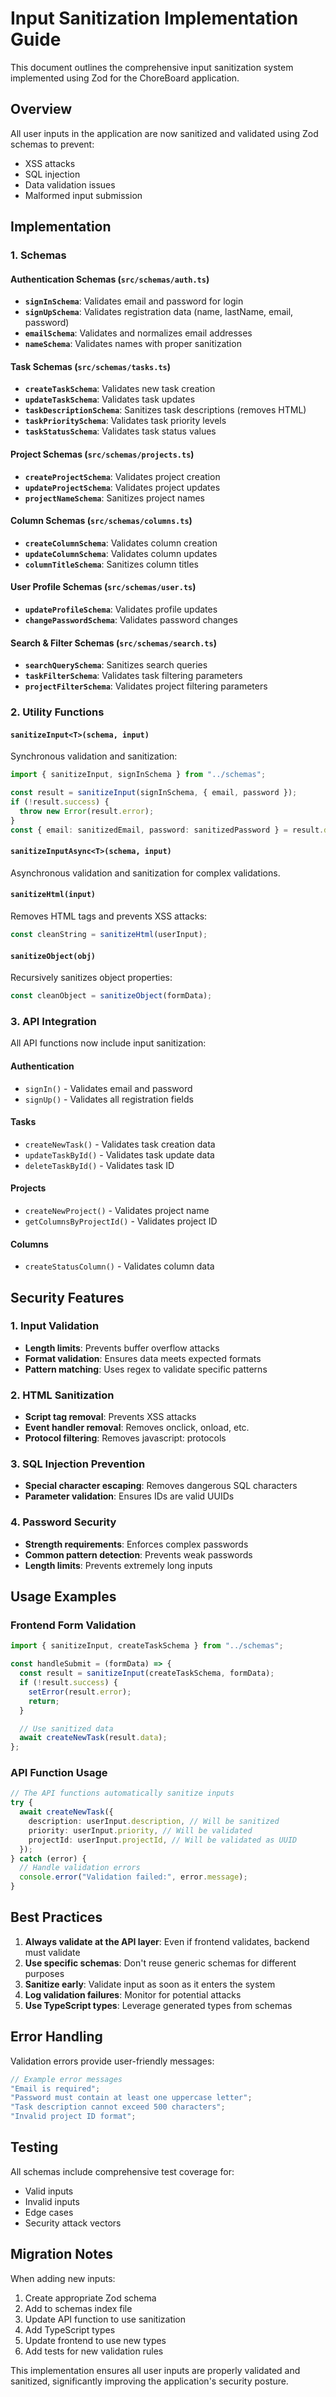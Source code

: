 # Input Sanitization Implementation Guide

This document outlines the comprehensive input sanitization system implemented using Zod for the ChoreBoard application.

## Overview

All user inputs in the application are now sanitized and validated using Zod schemas to prevent:

- XSS attacks
- SQL injection
- Data validation issues
- Malformed input submission

## Implementation

### 1. Schemas

#### Authentication Schemas (`src/schemas/auth.ts`)

- **`signInSchema`**: Validates email and password for login
- **`signUpSchema`**: Validates registration data (name, lastName, email, password)
- **`emailSchema`**: Validates and normalizes email addresses
- **`nameSchema`**: Validates names with proper sanitization

#### Task Schemas (`src/schemas/tasks.ts`)

- **`createTaskSchema`**: Validates new task creation
- **`updateTaskSchema`**: Validates task updates
- **`taskDescriptionSchema`**: Sanitizes task descriptions (removes HTML)
- **`taskPrioritySchema`**: Validates task priority levels
- **`taskStatusSchema`**: Validates task status values

#### Project Schemas (`src/schemas/projects.ts`)

- **`createProjectSchema`**: Validates project creation
- **`updateProjectSchema`**: Validates project updates
- **`projectNameSchema`**: Sanitizes project names

#### Column Schemas (`src/schemas/columns.ts`)

- **`createColumnSchema`**: Validates column creation
- **`updateColumnSchema`**: Validates column updates
- **`columnTitleSchema`**: Sanitizes column titles

#### User Profile Schemas (`src/schemas/user.ts`)

- **`updateProfileSchema`**: Validates profile updates
- **`changePasswordSchema`**: Validates password changes

#### Search & Filter Schemas (`src/schemas/search.ts`)

- **`searchQuerySchema`**: Sanitizes search queries
- **`taskFilterSchema`**: Validates task filtering parameters
- **`projectFilterSchema`**: Validates project filtering parameters

### 2. Utility Functions

#### `sanitizeInput<T>(schema, input)`

Synchronous validation and sanitization:

```typescript
import { sanitizeInput, signInSchema } from "../schemas";

const result = sanitizeInput(signInSchema, { email, password });
if (!result.success) {
  throw new Error(result.error);
}
const { email: sanitizedEmail, password: sanitizedPassword } = result.data;
```

#### `sanitizeInputAsync<T>(schema, input)`

Asynchronous validation and sanitization for complex validations.

#### `sanitizeHtml(input)`

Removes HTML tags and prevents XSS attacks:

```typescript
const cleanString = sanitizeHtml(userInput);
```

#### `sanitizeObject(obj)`

Recursively sanitizes object properties:

```typescript
const cleanObject = sanitizeObject(formData);
```

### 3. API Integration

All API functions now include input sanitization:

#### Authentication

- `signIn()` - Validates email and password
- `signUp()` - Validates all registration fields

#### Tasks

- `createNewTask()` - Validates task creation data
- `updateTaskById()` - Validates task update data
- `deleteTaskById()` - Validates task ID

#### Projects

- `createNewProject()` - Validates project name
- `getColumnsByProjectId()` - Validates project ID

#### Columns

- `createStatusColumn()` - Validates column data

## Security Features

### 1. Input Validation

- **Length limits**: Prevents buffer overflow attacks
- **Format validation**: Ensures data meets expected formats
- **Pattern matching**: Uses regex to validate specific patterns

### 2. HTML Sanitization

- **Script tag removal**: Prevents XSS attacks
- **Event handler removal**: Removes onclick, onload, etc.
- **Protocol filtering**: Removes javascript: protocols

### 3. SQL Injection Prevention

- **Special character escaping**: Removes dangerous SQL characters
- **Parameter validation**: Ensures IDs are valid UUIDs

### 4. Password Security

- **Strength requirements**: Enforces complex passwords
- **Common pattern detection**: Prevents weak passwords
- **Length limits**: Prevents extremely long inputs

## Usage Examples

### Frontend Form Validation

```typescript
import { sanitizeInput, createTaskSchema } from "../schemas";

const handleSubmit = (formData) => {
  const result = sanitizeInput(createTaskSchema, formData);
  if (!result.success) {
    setError(result.error);
    return;
  }

  // Use sanitized data
  await createNewTask(result.data);
};
```

### API Function Usage

```typescript
// The API functions automatically sanitize inputs
try {
  await createNewTask({
    description: userInput.description, // Will be sanitized
    priority: userInput.priority, // Will be validated
    projectId: userInput.projectId, // Will be validated as UUID
  });
} catch (error) {
  // Handle validation errors
  console.error("Validation failed:", error.message);
}
```

## Best Practices

1. **Always validate at the API layer**: Even if frontend validates, backend must validate
2. **Use specific schemas**: Don't reuse generic schemas for different purposes
3. **Sanitize early**: Validate input as soon as it enters the system
4. **Log validation failures**: Monitor for potential attacks
5. **Use TypeScript types**: Leverage generated types from schemas

## Error Handling

Validation errors provide user-friendly messages:

```typescript
// Example error messages
"Email is required";
"Password must contain at least one uppercase letter";
"Task description cannot exceed 500 characters";
"Invalid project ID format";
```

## Testing

All schemas include comprehensive test coverage for:

- Valid inputs
- Invalid inputs
- Edge cases
- Security attack vectors

## Migration Notes

When adding new inputs:

1. Create appropriate Zod schema
2. Add to schemas index file
3. Update API function to use sanitization
4. Add TypeScript types
5. Update frontend to use new types
6. Add tests for new validation rules

This implementation ensures all user inputs are properly validated and sanitized, significantly improving the application's security posture.
